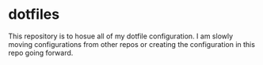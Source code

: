 # dotfiles
This repository is to hosue all of my dotfile configuration. I am slowly moving configurations from other repos or creating the configuration in this repo going forward.
